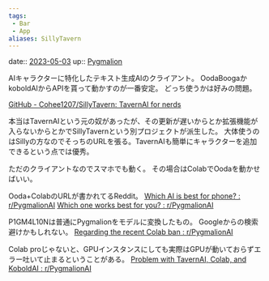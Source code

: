 ```yaml
---
tags:
 - Bar
 - App
aliases: SillyTavern
---
```


date:: [2023-05-03](Daily_Note/2023-05-03.md)
up:: [Pygmalion](Pygmalion.md)

AIキャラクターに特化したテキスト生成AIのクライアント。
OodaBoogaかkoboldAIからAPIを貰って動かすのが一番安定。
どっち使うかは好みの問題。

[GitHub - Cohee1207/SillyTavern: TavernAI for nerds](https://github.com/Cohee1207/SillyTavern)

本当はTavernAIという元の奴があったが、その更新が遅いからとか拡張機能が入らないからとかでSillyTavernという別プロジェクトが派生した。
大体使うのはSillyの方なのでそっちのURLを張る。TavernAIも簡単にキャラクターを追加できるという点では優秀。

ただのクライアントなのでスマホでも動く。
その場合はColabでOodaを動かせばいい。

Ooda+ColabのURLが書かれてるReddit。
[Which AI is best for phone? : r/PygmalionAI](https://www.reddit.com/r/PygmalionAI/comments/12uznum/which_ai_is_best_for_phone/)
[Which one works best for you? : r/PygmalionAI](https://www.reddit.com/r/PygmalionAI/comments/135au5o/which_one_works_best_for_you/)

P1GM4L10Nは普通にPygmalionをモデルに変換したもの。
Googleからの検索避けかもしれない。
[Regarding the recent Colab ban : r/PygmalionAI](https://www.reddit.com/r/PygmalionAI/comments/12bygy4/regarding_the_recent_colab_ban/)

Colab proじゃないと、GPUインスタンスにしても実際はGPUが動いておらずエラー吐いて止まるということがある。
[Problem with TavernAI, Colab, and KoboldAI : r/PygmalionAI](https://www.reddit.com/r/PygmalionAI/comments/11tktyn/problem_with_tavernai_colab_and_koboldai/)
